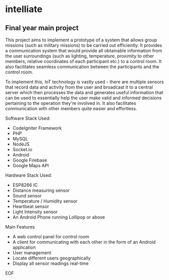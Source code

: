 # intelliate

## Final year main project

This project aims to implement a prototype of a system that allows group missions (such as military missions) to be carried out efficiently. It provides a communication system that would provide all obtainable information from the user surroundings (such as lighting, temperature, proximity to other members, relative coordinates of each participant etc.) to a control room. It also facilitates seamless communication between the participants and the control room. 

To implement this, IoT technology is vastly used - there are multiple sensors that record data and activity from the user and broadcast it to a central server which then processes the data and generates useful information that can be used to essentially help the user make valid and informed decisions pertaining to the operation they're involved in. It also facilitates communication with other members quite easier and effortless.

Software Stack Used:

 - CodeIgniter Framework
 - PHP
 - MySQL
 - NodeJS
 - Socket.io
 - Android
 - Google Firebase
 - Google Maps API

Hardware Stack Used:

 - ESP8266 IC
 - Distance measuring sensor
 - Sound sensor
 - Temperature / Humidity sensor
 - Heartbeat sensor
 - Light Intensity sensor
 - An Android Phone running Lollipop or above

Main Features

 - A web control panel for control room
 - A client for communicating with each other in the form of an Android application
 - User management
 - Locate different users geographically
 - Display all sensor readings real-time

EOF